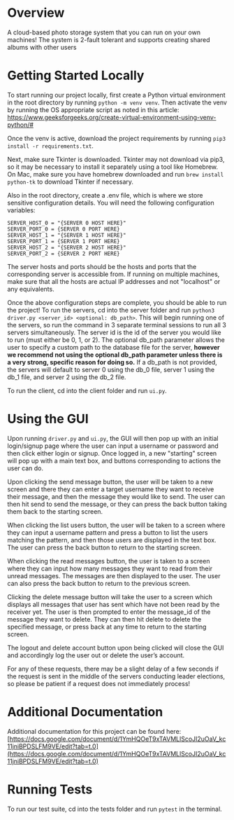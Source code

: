 # Overview
A cloud-based photo storage system that you can run on your own machines! The system is 2-fault tolerant and supports creating shared albums with other users

# Getting Started Locally
To start running our project locally, first create a Python virtual environment in the root directory by running ```python -m venv venv```. Then activate the venv by running the OS appropriate script as noted in this article: https://www.geeksforgeeks.org/create-virtual-environment-using-venv-python/#

Once the venv is active, download the project requirements by running ```pip3 install -r requirements.txt```.

Next, make sure Tkinter is downloaded. Tkinter may not download via pip3, so it may be necessary to install it separately using a tool like Homebrew. On Mac, make sure you have homebrew downloaded and run ```brew install python-tk``` to download Tkinter if necessary.

Also in the root directory, create a .env file, which is where we store sensitive configuration details. You will need the following configuration variables:
```
SERVER_HOST_0 = "{SERVER 0 HOST HERE}"
SERVER_PORT_0 = {SERVER 0 PORT HERE}
SERVER_HOST_1 = "{SERVER 1 HOST HERE}"
SERVER_PORT_1 = {SERVER 1 PORT HERE}
SERVER_HOST_2 = "{SERVER 2 HOST HERE}"
SERVER_PORT_2 = {SERVER 2 PORT HERE}
```
The server hosts and ports should be the hosts and ports that the corresponding server is accessible from. If running on multiple machines, make sure that all the hosts are actual IP addresses and not "localhost" or any equivalents.

Once the above configuration steps are complete, you should be able to run the project! 
To run the servers, cd into the server folder and run ```python3 driver.py <server_id> <optional: db_path>```. This will begin running one of the servers, so run the command in 3 separate terminal sessions to run all 3 servers simultaneously. The server id is the id of the server you would like to run (must either be 0, 1, or 2). The optional db_path parameter allows the user to specify a custom path to the database file for the server, <b> however we recommend not using the optional db_path parameter unless there is a very strong, specific reason for doing so.</b> If a db_path is not provided, the servers will default to server 0 using the db_0 file, server 1 using the db_1 file, and server 2 using the db_2 file. 

To run the client, cd into the client folder and run ```ui.py```.

# Using the GUI
Upon running ```driver.py``` and ```ui.py```, the GUI will then pop up with an initial login/signup page where the user can input a username or password and then click either login or signup. Once logged in, a new "starting" screen will pop up with a main text box, and buttons corresponding to actions the user can do. 

Upon clicking the send message button, the user will be taken to a new screen and there they can enter a target username they want to receive their message, and then the message they would like to send. The user can then hit send to send the message, or they can press the back button taking them back to the starting screen.

When clicking the list users button, the user will be taken to a screen where they can input a username pattern and press a button to list the users matching the pattern, and then those users are displayed in the text box. The user can press the back button to return to the starting screen. 

When clicking the read messages button, the user is taken to a screen where they can input how many messages they want to read from their unread messages. The messages are then displayed to the user. The user can also press the back button to return to the previous screen.

Clicking the delete message button will take the user to a screen which displays all messages that user has sent which have not been read by the receiver yet. The user is then prompted to enter the message_id of the message they want to delete. They can then hit delete to delete the specified message, or press back at any time to return to the starting screen. 

The logout and delete account button upon being clicked will close the GUI and accordingly log the user out or delete the user’s account. 

For any of these requests, there may be a slight delay of a few seconds if the request is sent in the middle of the servers conducting leader elections, so please be patient if a request does not immediately process!

# Additional Documentation
Additional documentation for this project can be found here: [https://docs.google.com/document/d/1YmHQOeT9xTAVMLlScoJI2uOaV_kc11jniBPDSLFM9VE/edit?tab=t.0](https://docs.google.com/document/d/1YmHQOeT9xTAVMLlScoJI2uOaV_kc11jniBPDSLFM9VE/edit?tab=t.0)

# Running Tests
To run our test suite, cd into the tests folder and run ```pytest``` in the terminal.
